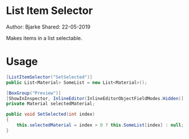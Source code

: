 # List Item Selector
Author: Bjarke
Shared: 22-05-2019

Makes items in a list selectable.

# Usage
```cs
[ListItemSelector("SetSelected")]
public List<Material> SomeList = new List<Material>();

[BoxGroup("Preview")]
[ShowInInspector, InlineEditor(InlineEditorObjectFieldModes.Hidden)]
private Material selectedMaterial;

public void SetSelected(int index)
{
    this.selectedMaterial = index > 0 ? this.SomeList[index] : null;
}
```